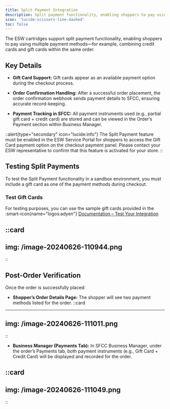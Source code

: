 ```yaml
---
title: Split Payment Integration
description: Split payment functionality, enabling shoppers to pay using multiple payment methods
icon: 'lucide:scissors-line-dashed'
toc: false
---
```




The ESW cartridges support split payment functionality, enabling shoppers to pay using multiple payment methods—for example, combining credit cards and gift cards within the same order.

## Key Details

- **Gift Card Support:** Gift cards appear as an available payment option during the checkout process.

- **Order Confirmation Handling:** After a successful order placement, the order confirmation webhook sends payment details to SFCC, ensuring accurate record-keeping.

- **Payment Tracking in SFCC:** All payment instruments used (e.g., partial gift card + credit card) are stored and can be viewed in the Order’s Payment section within Business Manager.


::alert{type="secondary" icon="lucide:info"}
  The Split Payment feature must be enabled in the ESW Service Portal for shoppers to access the Gift Card payment option on the checkout payment panel.
  Please contact your ESW representative to confirm that this feature is activated for your store.
::

## Testing Split Payments

To test the Split Payment functionality in a sandbox environment, you must include a gift card as one of the payment methods during checkout.

### Test Gift Cards

For testing purposes, you can use the sample gift cards provided in the :smart-icon{name="logos:adyen"} [Documentation – Test Your Integration](https://docs.adyen.com/point-of-sale/testing-pos-payments/#gift-card-numbers)

::card
---
img: /image-20240626-110944.png
---
::

## Post-Order Verification

Once the order is successfully placed:

- **Shopper’s Order Details Page:** The shopper will see two payment methods listed for the order.
::card
---
img: /image-20240626-111011.png
---
::

- **Business Manager (Payments Tab):** In SFCC Business Manager, under the order’s Payments tab, both payment instruments (e.g., Gift Card + Credit Card) will be displayed and recorded for the order.

::card
---
img: /image-20240626-111049.png
---
::
